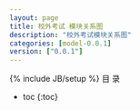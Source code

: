 ```yaml
---
layout: page
title: 校外考试 模块关系图
description: "校外考试模块关系图"
categories: [model-0.0.1]
version: ["0.0.1"]
---
```

{% include JB/setup %}
 目  录

* toc
{:toc}

